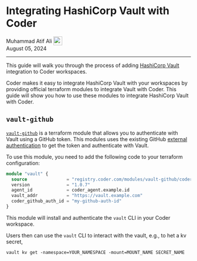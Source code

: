 # Integrating HashiCorp Vault with Coder

<div>
  <a href="https://github.com/matifali" style="text-decoration: none; color: inherit;">
    <span style="vertical-align:middle;">Muhammad Atif Ali</span>
    <img src="https://github.com/matifali.png" alt="matifali" width="24px" height="24px" style="vertical-align:middle; margin: 0px;"/>

  </a>
</div>
August 05, 2024

---

This guide will walk you through the process of adding
[HashiCorp Vault](https://www.vaultproject.io/) integration to Coder workspaces.

Coder makes it easy to integrate HashiCorp Vault with your workspaces by
providing official terraform modules to integrate Vault with Coder. This guide
will show you how to use these modules to integrate HashiCorp Vault with Coder.

## `vault-github`

[`vault-github`](https://registry.coder.com/modules/vault-github) is a terraform
module that allows you to authenticate with Vault using a GitHub token. This
modules uses the existing GitHub [external authentication](../external-auth.md)
to get the token and authenticate with Vault.

To use this module, you need to add the following code to your terraform
configuration:

```tf
module "vault" {
  source               = "registry.coder.com/modules/vault-github/coder"
  version              = "1.0.7"
  agent_id             = coder_agent.example.id
  vault_addr           = "https://vault.example.com"
  coder_github_auth_id = "my-github-auth-id"
}
```

This module will install and authenticate the `vault` CLI in your Coder
workspace.

Users then can use the `vault` CLI to interact with the vault, e.g., to het a kv
secret,

```shell
vault kv get -namespace=YOUR_NAMESPACE -mount=MOUNT_NAME SECRET_NAME
```
